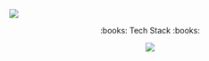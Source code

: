 <div width="auto">
<img src="https://capsule-render.vercel.app/api?type=waving&color=auto&height=200&descAlign=50&section=header&text=The%20App&fontSize=60&fontAlign=50" />
</div>
<p align ="center">:books: Tech Stack :books:</p>
<div align="center">
<img src="https://img.shields.io/badge/아이콘내용-바탕색?style=flat&logo=로고이름&logoColor=white"/>
</div>
